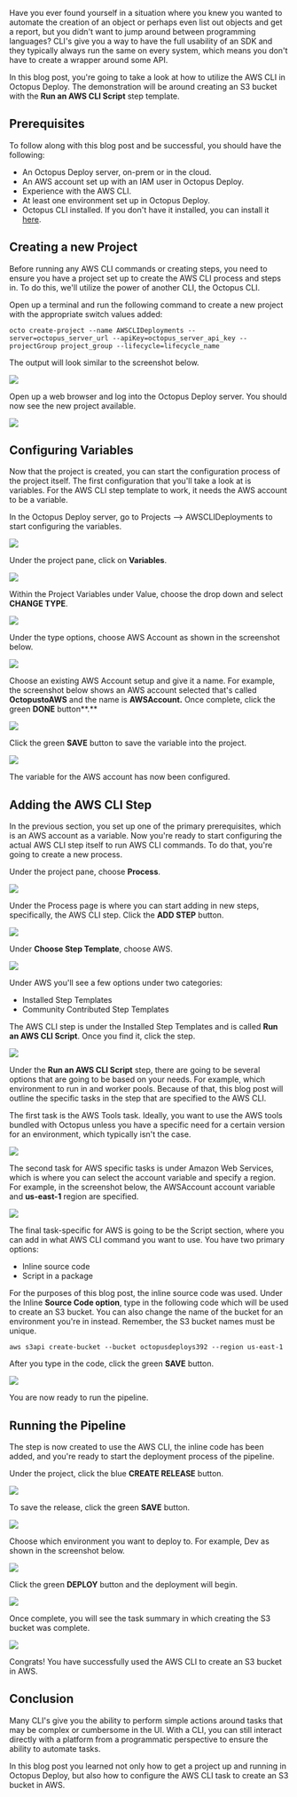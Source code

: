 Have you ever found yourself in a situation where you knew you wanted to automate the creation of an object or perhaps even list out objects and get a report, but you didn't want to jump around between programming languages? CLI's give you a way to have the full usability of an SDK and they typically always run the same on every system, which means you don't have to create a wrapper around some API.

In this blog post, you're going to take a look at how to utilize the AWS CLI in Octopus Deploy. The demonstration will be around creating an S3 bucket with the **Run an AWS CLI Script** step template.

## Prerequisites

To follow along with this blog post and be successful, you should have the following:

- An Octopus Deploy server, on-prem or in the cloud.
- An AWS account set up with an IAM user in Octopus Deploy.
- Experience with the AWS CLI.
- At least one environment set up in Octopus Deploy.
- Octopus CLI installed. If you don't have it installed, you can install it [here](https://octopus.com/downloads/octopuscli).

## Creating a new Project

Before running any AWS CLI commands or creating steps, you need to ensure you have a project set up to create the AWS CLI process and steps in. To do this, we'll utilize the power of another CLI, the Octopus CLI.

Open up a terminal and run the following command to create a new project with the appropriate switch values added:

```
octo create-project --name AWSCLIDeployments --server=octopus_server_url --apiKey=octopus_server_api_key --projectGroup project_group --lifecycle=lifecycle_name
```

The output will look similar to the screenshot below.

![](images/1.png)

Open up a web browser and log into the Octopus Deploy server. You should now see the new project available.

![](images/2.png)

## Configuring Variables

Now that the project is created, you can start the configuration process of the project itself. The first configuration that you'll take a look at is variables. For the AWS CLI step template to work, it needs the AWS account to be a variable.

In the Octopus Deploy server, go to Projects —> AWSCLIDeployments to start configuring the variables.

![](images/3.png)

Under the project pane, click on **Variables**.

![](images/4.png)

Within the Project Variables under Value, choose the drop down and select **CHANGE TYPE**.

![](images/5.png)

Under the type options, choose AWS Account as shown in the screenshot below.

![](images/6.png)

Choose an existing AWS Account setup and give it a name. For example, the screenshot below shows an AWS account selected that's called **OctopustoAWS** and the name is **AWSAccount.** Once complete, click the green **DONE** button**.**

![](images/7.png)

Click the green **SAVE** button to save the variable into the project.

![](images/8.png)

The variable for the AWS account has now been configured.

## Adding the AWS CLI Step

In the previous section, you set up one of the primary prerequisites, which is an AWS account as a variable. Now you're ready to start configuring the actual AWS CLI step itself to run AWS CLI commands. To do that, you're going to create a new process.

Under the project pane, choose **Process**.

![](images/9.png)

Under the Process page is where you can start adding in new steps, specifically, the AWS CLI step. Click the **ADD STEP** button.

![](images/10.png)

Under **Choose Step Template**, choose AWS.

![](images/11.png)

Under AWS you'll see a few options under two categories:

- Installed Step Templates
- Community Contributed Step Templates

The AWS CLI step is under the Installed Step Templates and is called **Run an AWS CLI Script**. Once you find it, click the step.

![](images/12.png)

Under the **Run an AWS CLI Script** step, there are going to be several options that are going to be based on your needs. For example, which environment to run in and worker pools. Because of that, this blog post will outline the specific tasks in the step that are specified to the AWS CLI.

The first task is the AWS Tools task. Ideally, you want to use the AWS tools bundled with Octopus unless you have a specific need for a certain version for an environment, which typically isn't the case.

![](images/13.png)

The second task for AWS specific tasks is under Amazon Web Services, which is where you can select the account variable and specify a region. For example, in the screenshot below, the AWSAccount account variable and **us-east-1** region are specified.

![](images/14.png)

The final task-specific for AWS is going to be the Script section, where you can add in what AWS CLI command you want to use. You have two primary options:

- Inline source code
- Script in a package

For the purposes of this blog post, the inline source code was used. Under the Inline **Source Code option**, type in the following code which will be used to create an S3 bucket. You can also change the name of the bucket for an environment you're in instead. Remember, the S3 bucket names must be unique.

```
aws s3api create-bucket --bucket octopusdeploys392 --region us-east-1
```

After you type in the code, click the green **SAVE** button.

![](images/15.png)

You are now ready to run the pipeline.

## Running the Pipeline

The step is now created to use the AWS CLI, the inline code has been added, and you're ready to start the deployment process of the pipeline. 

Under the project, click the blue **CREATE RELEASE** button.

![](images/16.png)

To save the release, click the green **SAVE** button.

![](images/17.png)

Choose which environment you want to deploy to. For example, Dev as shown in the screenshot below.

![](images/18.png)

Click the green **DEPLOY** button and the deployment will begin.

![](images/19.png)

Once complete, you will see the task summary in which creating the S3 bucket was complete.

![](images/20.png)

Congrats! You have successfully used the AWS CLI to create an S3 bucket in AWS.

## Conclusion

Many CLI's give you the ability to perform simple actions around tasks that may be complex or cumbersome in the UI. With a CLI, you can still interact directly with a platform from a programmatic perspective to ensure the ability to automate tasks.

In this blog post you learned not only how to get a project up and running in Octopus Deploy, but also how to configure the AWS CLI task to create an S3 bucket in AWS.